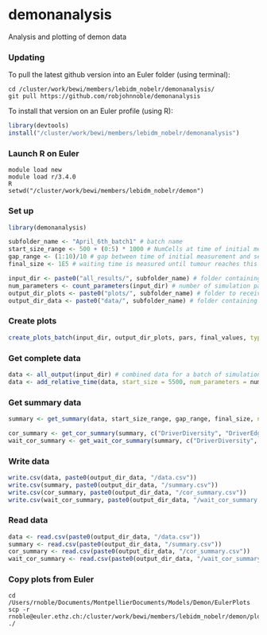 demonanalysis
========

Analysis and plotting of demon data

### Updating

To pull the latest github version into an Euler folder (using terminal):

```
cd /cluster/work/bewi/members/lebidm_nobelr/demonanalysis/
git pull https://github.com/robjohnnoble/demonanalysis
```

To install that version on an Euler profile (using R):

``` r
library(devtools)
install("/cluster/work/bewi/members/lebidm_nobelr/demonanalysis")
```

### Launch R on Euler

```
module load new
module load r/3.4.0
R
setwd("/cluster/work/bewi/members/lebidm_nobelr/demon")
```

### Set up

``` r
library(demonanalysis)

subfolder_name <- "April_6th_batch1" # batch name
start_size_range <- 500 + (0:5) * 1000 # NumCells at time of initial measurement for forecasting
gap_range <- (1:10)/10 # gap between time of initial measurement and second measurement
final_size <- 1E5 # waiting time is measured until tumour reaches this NumCells value

input_dir <- paste0("all_results/", subfolder_name) # folder containing results of the batch
num_parameters <- count_parameters(input_dir) # number of simulation parameters (first columns in data)
output_dir_plots <- paste0("plots/", subfolder_name) # folder to receive image files
output_dir_data <- paste0("data/", subfolder_name) # folder containing data files
```

### Create plots

``` r
create_plots_batch(input_dir, output_dir_plots, pars, final_values, type = "chart") # change type to "chart", "plot" or c("chart", "plot") as needed
```

### Get complete data

``` r
data <- all_output(input_dir) # combined data for a batch of simulations
data <- add_relative_time(data, start_size = 5500, num_parameters = num_parameters) # add columns useful for plotting trajectories
```

### Get summary data

``` r
summary <- get_summary(data, start_size_range, gap_range, final_size, num_parameters = num_parameters) # summary data for each simulation, for each combination of gap and final_size

cor_summary <- get_cor_summary(summary, c("DriverDiversity", "DriverEdgeDiversity"), num_parameters = num_parameters, min_count = 5) # summary dataframe of correlations with "outcome"
wait_cor_summary <- get_wait_cor_summary(summary, c("DriverDiversity", "DriverEdgeDiversity"), num_parameters = num_parameters, min_count = 5) # summary dataframe of correlations with "waiting_time"
```

### Write data

``` r
write.csv(data, paste0(output_dir_data, "/data.csv"))
write.csv(summary, paste0(output_dir_data, "/summary.csv"))
write.csv(cor_summary, paste0(output_dir_data, "/cor_summary.csv"))
write.csv(wait_cor_summary, paste0(output_dir_data, "/wait_cor_summary.csv"))
```

### Read data

``` r
data <- read.csv(paste0(output_dir_data, "/data.csv"))
summary <- read.csv(paste0(output_dir_data, "/summary.csv"))
cor_summary <- read.csv(paste0(output_dir_data, "/cor_summary.csv"))
wait_cor_summary <- read.csv(paste0(output_dir_data, "/wait_cor_summary.csv"))
```

### Copy plots from Euler

```
cd /Users/rnoble/Documents/MontpellierDocuments/Models/Demon/EulerPlots
scp -r rnoble@euler.ethz.ch:/cluster/work/bewi/members/lebidm_nobelr/demon/plots/* ./
```




